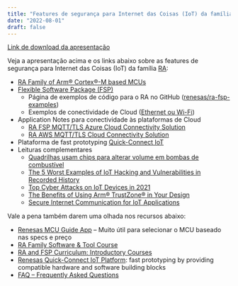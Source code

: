 ```yaml
---
title: "Features de segurança para Internet das Coisas (IoT) da família RA"
date: "2022-08-01"
draft: false
---
```


[Link de download da apresentação](../assets/material/RA_Family_features_for_IoT.pdf)

Veja a apresentação acima e os links abaixo sobre as features de segurança para Internet das Coisas (IoT) da família [RA](https://www.renesas.com/us/en/products/microcontrollers-microprocessors/ra-cortex-m-mcus):

- [RA Family of Arm® Cortex®-M based MCUs](https://www.renesas.com/br/en/products/microcontrollers-microprocessors/ra-cortex-m-mcus)
- [Flexible Software Package (FSP)](https://www.renesas.com/us/en/software-tool/flexible-software-package-fsp)
  - Página de exemplos de código para o RA no GitHub ([renesas/ra-fsp-examples](https://github.com/renesas/ra-fsp-examples))
  - Exemplos de conectividade de Cloud ([Ethernet ou Wi-Fi](https://github.com/renesas/ra-fsp-examples/tree/master/application_projects/cloud_connectivity/source))
- Application Notes para conectividade às plataformas de Cloud
  - [RA FSP MQTT/TLS Azure Cloud Connectivity Solution](https://www.renesas.com/us/en/document/apn/ra-fsp-mqtttls-azure-cloud-connectivity-solution-application-note?language=en&r=1493931)
  - [RA AWS MQTT/TLS Cloud Connectivity Solution](https://www.renesas.com/us/en/document/apn/ra-aws-mqtttls-cloud-connectivity-solution-application-project?language=en&r=1054166)
- Plataforma de fast prototyping [Quick-Connect IoT](https://www.renesas.com/us/en/software-tool/quick-connect-iot-platform)
- Leituras complementares
  - [Quadrilhas usam chips para alterar volume em bombas de combustível](https://oglobo.globo.com/economia/quadrilhas-usam-chips-para-alterar-volume-em-bombas-de-combustivel-21518786)
  - [The 5 Worst Examples of IoT Hacking and Vulnerabilities in Recorded History](https://www.iotforall.com/5-worst-iot-hacking-vulnerabilities)
  - [Top Cyber Attacks on IoT Devices in 2021](https://firedome.io/blog/top-cyber-attacks-on-iot-devices-in-2021/)
  - [The Benefits of Using Arm® TrustZone® in Your Design](https://www.renesas.com/br/en/document/whp/benefits-using-arm-trustzone-your-design?language=en&r=469286)
  - [Secure Internet Communication for IoT Applications](https://www.renesas.com/br/en/document/whp/secure-internet-communication-iot-applications?language=en&r=469286)

Vale a pena também darem uma olhada nos recursos abaixo:
- [Renesas MCU Guide App](https://www.renesas.com/us/en/products/microcontrollers-microprocessors/renesas-mcu-guide-app) – Muito útil para selecionar o MCU baseado nas specs e preço
- [RA Family Software & Tool Course](https://www.renesas.com/br/en/software-tool/ra-software-tool-course)
- [RA and FSP Curriculum: Introductory Courses](https://en-support.renesas.com/knowledgeBase/20522329)
- [Renesas Quick-Connect IoT Platform](https://www.renesas.com/us/en/software-tool/quick-connect-iot-platform): fast prototyping by providing compatible hardware and software building blocks
- [FAQ – Frequently Asked Questions](https://en-support.renesas.com/knowledgeBase/category/31087)
